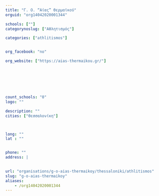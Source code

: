 ```yaml
---
title: "Γ. Ο. “Αίας” Θερμαϊκού"
orguid: "org14042020001344"

schools: [""]
categorynoslug: ["Αθλητισμός"]

categories: ["athlitismos"]


org_facebook: "no"

org_website: ["https://aias-thermaikou.gr/"]







count_schools: "0"
logo: ""

description: ""
cities: ["Θεσσαλονίκη"]



long: ""
lat : ""


phone: ""
address: |
    

url: "organisations/g-o-aias-thermaikoy/thessaloniki/athlitismos"
slug: "g-o-aias-thermaikoy"
aliases:
    - /org14042020001344
---
```



